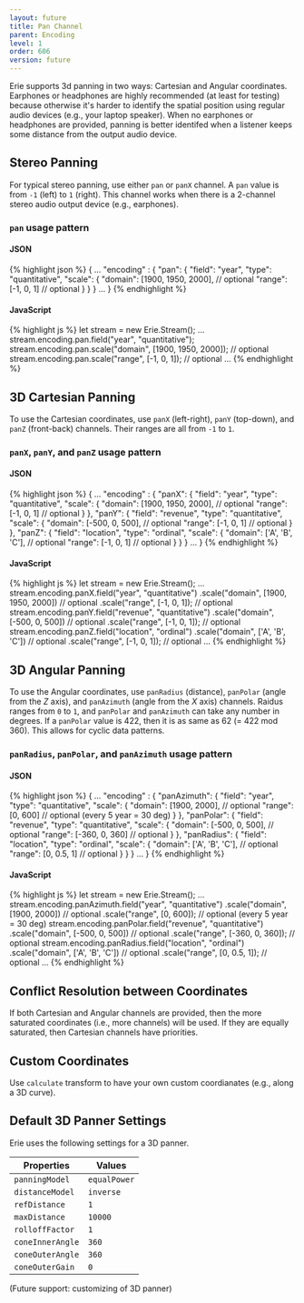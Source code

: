 ```yaml
---
layout: future
title: Pan Channel
parent: Encoding
level: 1
order: 606
version: future
---
```


Erie supports 3d panning in two ways: Cartesian and Angular coordinates.
Earphones or headphones are highly recommended (at least for testing)
because otherwise it's harder to identify the spatial position using regular audio devices (e.g., your laptop speaker).
When no earphones or headphones are provided, panning is better identifed when a listener keeps some distance from the output audio device.

## Stereo Panning

For typical stereo panning, use either `pan` or `panX` channel.
A `pan` value is from `-1` (left) to `1` (right).
This channel works when there is a 2-channel stereo audio output device (e.g., earphones).

### `pan` usage pattern

<code-groups>
<code-group>
<h4>JSON</h4>
{% highlight json %}
{
  ...
  "encoding" : {
    "pan": {
      "field": "year",
      "type": "quantitative",
      "scale": {
        "domain": [1900, 1950, 2000], // optional
        "range": [-1, 0, 1] // optional
      }
    }
  }
  ...
}
{% endhighlight %}
</code-group>
<code-group>
<h4>JavaScript</h4>
{% highlight js %}
let stream = new Erie.Stream();
...
stream.encoding.pan.field("year", "quantitative");
stream.encoding.pan.scale("domain", [1900, 1950, 2000]); // optional
stream.encoding.pan.scale("range", [-1, 0, 1]); // optional
...
{% endhighlight %}
</code-group>
</code-groups>

## 3D Cartesian Panning

To use the Cartesian coordinates, use `panX` (left-right), `panY` (top-down), and `panZ` (front-back) channels.
Their ranges are all from `-1` to `1`.

### `panX`, `panY`, and `panZ` usage pattern

<code-groups>
<code-group>
<h4>JSON</h4>
{% highlight json %}
{
  ...
  "encoding" : {
    "panX": {
      "field": "year",
      "type": "quantitative",
      "scale": {
        "domain": [1900, 1950, 2000], // optional
        "range": [-1, 0, 1] // optional
      }
    },
    "panY": {
      "field": "revenue",
      "type": "quantitative",
      "scale": {
        "domain": [-500, 0, 500], // optional
        "range": [-1, 0, 1] // optional
      }
    },
    "panZ": {
      "field": "location",
      "type": "ordinal",
      "scale": {
        "domain": ['A', 'B', 'C'], // optional
        "range": [-1, 0, 1] // optional
      }
    }
  }
  ...
}
{% endhighlight %}
</code-group>
<code-group>
<h4>JavaScript</h4>
{% highlight js %}
let stream = new Erie.Stream();
...
stream.encoding.panX.field("year", "quantitative")
  .scale("domain", [1900, 1950, 2000]) // optional
  .scale("range", [-1, 0, 1]); // optional
stream.encoding.panY.field("revenue", "quantitative")
  .scale("domain", [-500, 0, 500]) // optional
  .scale("range", [-1, 0, 1]); // optional
stream.encoding.panZ.field("location", "ordinal")
  .scale("domain", ['A', 'B', 'C']) // optional
  .scale("range", [-1, 0, 1]); // optional
...
{% endhighlight %}
</code-group>
</code-groups>

## 3D Angular Panning

To use the Angular coordinates, use `panRadius` (distance), `panPolar` (angle from the *Z* axis), and `panAzimuth` (angle from the *X* axis) channels.
Raidus ranges from `0` to `1`, and `panPolar` and `panAzimuth` can take any number in degrees. If a `panPolar` value is 422, then it is as same as 62 (= 422 mod 360). This allows for cyclic data patterns.

### `panRadius`, `panPolar`, and `panAzimuth` usage pattern

<code-groups>
<code-group>
<h4>JSON</h4>
{% highlight json %}
{
  ...
  "encoding" : {
    "panAzimuth": {
      "field": "year",
      "type": "quantitative",
      "scale": {
        "domain": [1900, 2000], // optional
        "range": [0, 600] // optional (every 5 year = 30 deg)
      }
    },
    "panPolar": {
      "field": "revenue",
      "type": "quantitative",
      "scale": {
        "domain": [-500, 0, 500], // optional
        "range": [-360, 0, 360] // optional
      }
    },
    "panRadius": {
      "field": "location",
      "type": "ordinal",
      "scale": {
        "domain": ['A', 'B', 'C'], // optional
        "range": [0, 0.5, 1] // optional
      }
    }
  }
  ...
}
{% endhighlight %}
</code-group>
<code-group>
<h4>JavaScript</h4>
{% highlight js %}
let stream = new Erie.Stream();
...
stream.encoding.panAzimuth.field("year", "quantitative")
  .scale("domain", [1900, 2000]) // optional
  .scale("range", [0, 600]); // optional (every 5 year = 30 deg)
stream.encoding.panPolar.field("revenue", "quantitative")
  .scale("domain", [-500, 0, 500]) // optional
  .scale("range", [-360, 0, 360]); // optional
stream.encoding.panRadius.field("location", "ordinal")
  .scale("domain", ['A', 'B', 'C']) // optional
  .scale("range", [0, 0.5, 1]); // optional
...
{% endhighlight %}
</code-group>
</code-groups>

## Conflict Resolution between Coordinates

If both Cartesian and Angular channels are provided, then the more saturated coordinates (i.e., more channels) will be used.
If they are equally saturated, then Cartesian channels have priorities.

## Custom Coordinates

Use `calculate` transform to have your own custom coordianates (e.g., along a 3D curve).

## Default 3D Panner Settings

Erie uses the following settings for a 3D panner.

| Properties | Values |
|------------|--------|
| `panningModel` | `equalPower` |
| `distanceModel` | `inverse` |
| `refDistance` | `1` |
| `maxDistance` | `10000` |
| `rolloffFactor` | `1` |
| `coneInnerAngle` | `360` |
| `coneOuterAngle` | `360` |
| `coneOuterGain` | `0` |

(Future support: customizing of 3D panner)

